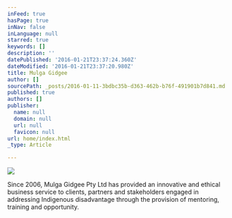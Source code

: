 ```yaml
---
inFeed: true
hasPage: true
inNav: false
inLanguage: null
starred: true
keywords: []
description: ''
datePublished: '2016-01-21T23:37:24.360Z'
dateModified: '2016-01-21T23:37:20.980Z'
title: Mulga Gidgee
author: []
sourcePath: _posts/2016-01-11-3bdbc35b-d363-462b-b76f-491901b7d841.md
published: true
authors: []
publisher:
  name: null
  domain: null
  url: null
  favicon: null
url: home/index.html
_type: Article

---
```

![](https://the-grid-user-content.s3-us-west-2.amazonaws.com/f7f2139c-90df-4de5-89dc-b30651920209.png)

Since 2006, Mulga Gidgee Pty 
Ltd has provided an innovative and ethical business service to clients, 
partners and stakeholders engaged in addressing Indigenous disadvantage 
through the provision of mentoring, training and opportunity.